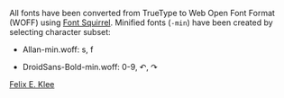 All fonts have been converted from TrueType to Web Open Font Format (WOFF)
using [Font Squirrel][0]. Minified fonts (`-min`) have been created by
selecting character subset:

  * Allan-min.woff: s, f
  
  * DroidSans-Bold-min.woff: 0-9, ↶, ↷

[Felix E. Klee][1]

[0]: http://www.fontsquirrel.com/fontface/generator
[1]: mailto:felix.klee@inka.de

